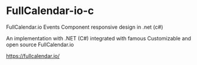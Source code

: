 # FullCalendar-io-c
FullCalendar.io Events Component responsive design in .net (c#)

An implementation with .NET (C#) integrated with famous Customizable and open source FullCalendar.io 

https://fullcalendar.io/
